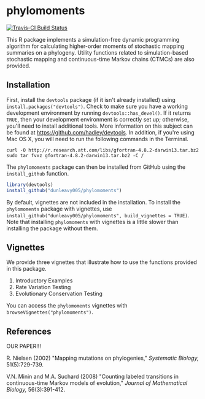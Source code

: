 # phylomoments

[![Travis-CI Build Status](https://travis-ci.org/dunleavy005/phylomoments.svg?branch=master)](https://travis-ci.org/dunleavy005/phylomoments)

This R package implements a simulation-free dynamic programming algorithm for 
calculating higher-order moments of stochastic mapping summaries on a 
phylogeny. Utility functions related to simulation-based stochastic mapping 
and continuous-time Markov chains (CTMCs) are also provided.

## Installation

First, install the `devtools` package (if it isn't already installed) using `install.packages("devtools")`.
Check to make sure you have a working development environment by running `devtools::has_devel()`.
If it returns `TRUE`, then your development environment is correctly set up; otherwise, you'll need to install additional tools.
More information on this subject can be found at https://github.com/hadley/devtools.
In addition, if you're using Mac OS X, you will need to run the following commands in the Terminal.

```shell
curl -O http://r.research.att.com/libs/gfortran-4.8.2-darwin13.tar.bz2
sudo tar fvxz gfortran-4.8.2-darwin13.tar.bz2 -C /
```

The `phylomoments` package can then be installed from GitHub using the `install_github` function.

```r
library(devtools)
install_github("dunleavy005/phylomoments")
```

By default, vignettes are not included in the installation.
To install the `phylomoments` package with vignettes, use `install_github("dunleavy005/phylomoments", build_vignettes = TRUE)`.
Note that installing `phylomoments` with vignettes is a little slower than installing the package without them.

## Vignettes

We provide three vignettes that illustrate how to use the functions provided in this package.

1. Introductory Examples
2. Rate Variation Testing
3. Evolutionary Conservation Testing

You can access the `phylomoments` vignettes with `browseVignettes("phylomoments")`.

## References

OUR PAPER!!!

R. Nielsen (2002) "Mapping mutations on phylogenies," *Systematic Biology,* 51(5):729-739.

V.N. Minin and M.A. Suchard (2008) "Counting labeled transitions in continuous-time Markov models of evolution," *Journal of Mathematical Biology,* 56(3):391-412.


